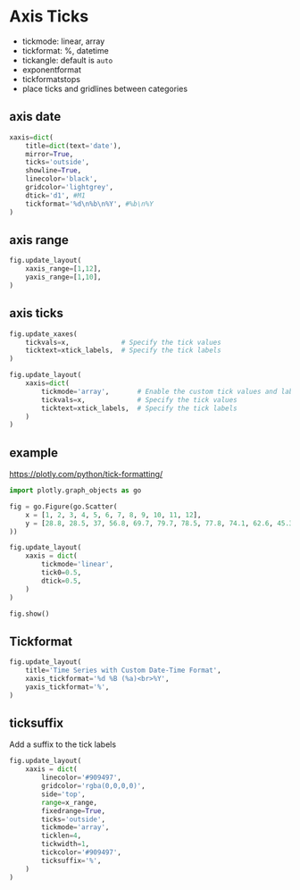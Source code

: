# Axis Ticks
- tickmode: linear, array
- tickformat: %, datetime
- tickangle: default is `auto`
- exponentformat
- tickformatstops
- place ticks and gridlines between categories

## axis date 
```py
xaxis=dict(
    title=dict(text='date'),
    mirror=True,
    ticks='outside',
    showline=True,
    linecolor='black',
    gridcolor='lightgrey',
    dtick='d1', #M1
    tickformat='%d\n%b\n%Y', #%b\n%Y
)
```

## axis range
```py
fig.update_layout(
    xaxis_range=[1,12],
    yaxis_range=[1,10],
)
```

## axis ticks
```py
fig.update_xaxes(
    tickvals=x,             # Specify the tick values
    ticktext=xtick_labels,  # Specify the tick labels
)

fig.update_layout(
    xaxis=dict(
        tickmode='array',       # Enable the custom tick values and labels
        tickvals=x,             # Specify the tick values
        ticktext=xtick_labels,  # Specify the tick labels
    )
)
```

## example
https://plotly.com/python/tick-formatting/
```py
import plotly.graph_objects as go

fig = go.Figure(go.Scatter(
    x = [1, 2, 3, 4, 5, 6, 7, 8, 9, 10, 11, 12],
    y = [28.8, 28.5, 37, 56.8, 69.7, 79.7, 78.5, 77.8, 74.1, 62.6, 45.3, 39.9],
))

fig.update_layout(
    xaxis = dict(
        tickmode='linear',
        tick0=0.5,
        dtick=0.5,
    )
)

fig.show()
```

## Tickformat
```py
fig.update_layout(
    title='Time Series with Custom Date-Time Format',
    xaxis_tickformat='%d %B (%a)<br>%Y',
    yaxis_tickformat='%',
)
```

## ticksuffix
Add a suffix to the tick labels
```py
fig.update_layout(
    xaxis = dict(        
        linecolor='#909497',
        gridcolor='rgba(0,0,0,0)',
        side='top',
        range=x_range,
        fixedrange=True,     
        ticks='outside',
        tickmode='array',        
        ticklen=4,
        tickwidth=1,
        tickcolor='#909497',
        ticksuffix='%',       
    )
)
```
